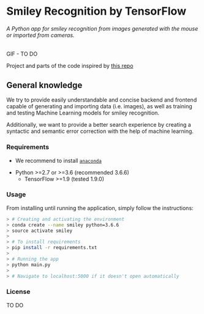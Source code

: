 # Smiley Recognition by TensorFlow #

###### A Python app for smiley recognition from images generated with the mouse or imported from cameras.

GIF - TO DO

Project and parts of the code inspired by [this repo](https://github.com/sugyan/tensorflow-mnist)

## General knowledge

We try to provide easily understandable and concise backend and frontend capable of generating and importing data (i.e. images), as well as training and testing Machine Learning models for smiley recognition.

Additionally, we want to provide a better search experience by creating a syntactic and semantic error correction with the help of machine learning.


### Requirements ###

* We recommend to install [`anaconda`](https://docs.anaconda.com/anaconda/install/)

- Python >=2.7 or >=3.6 (recommended 3.6.6)
  - TensorFlow >=1.9 (tested 1.9.0)

### Usage ###

From installing until running the application, simply follow the instructions:

```bash
> # Creating and activating the environment
> conda create --name smiley python=3.6.6
> source activate smiley
>
> # To install requirements
> pip install -r requirements.txt
> 
> # Running the app
> python main.py
> 
> # Navigate to localhost:5000 if it doesn't open automatically
```

### License ###

TO DO
